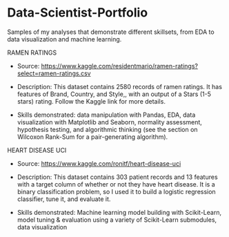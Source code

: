 # Data-Scientist-Portfolio

Samples of my analyses that demonstrate different skillsets, from EDA to data visualization and machine learning.



RAMEN RATINGS

- Source: https://www.kaggle.com/residentmario/ramen-ratings?select=ramen-ratings.csv
    
- Description: This dataset contains 2580 records of ramen ratings. It has features of Brand, Country, and Style,, with an output of a Stars (1-5 stars) rating. Follow the Kaggle link for more details.

- Skills demonstrated: data manipulation with Pandas, EDA, data visualization with Matplotlib and Seaborn, normality assessment, hypothesis testing, and algorithmic thinking (see the section on Wilcoxon Rank-Sum for a pair-generating algorithm).



HEART DISEASE UCI

- Source: https://www.kaggle.com/ronitf/heart-disease-uci

- Description: This dataset contains 303 patient records and 13 features with a target column of whether or not they have heart disease. It is a binary classification problem, so I used it to build a logistic regression classifier, tune it, and evaluate it.

- Skills demonstrated: Machine learning model building with Scikit-Learn, model tuning & evaluation using a variety of Scikit-Learn submodules, data visualization
